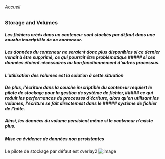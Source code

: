 ###### [Accueil](README.md)
### Storage and Volumes

##### Les fichiers créés dans un conteneur sont stockés par défaut dans une couche inscriptible de ce conteneur.<br />
##### Les données du conteneur ne seraient donc plus disponibles si ce dernier venait à être supprimé, ce qui pourrait être problématique ##### si ces données étaient nécessaires au bon fonctionnement d'autres processus.<br />
##### L'utilisation des volumes est la solution à cette situation.<br />

##### De plus, l'écriture dans la couche inscriptible du conteneur requiert le pilote de stockage pour la gestion du système de fichier, ##### ce qui reduit les performances du processus d'écriture, alors qu'en utilisant les volumes, l'écriture se fait directement dans le ##### système de fichier de l'hôte.
##### Ainsi, les données du volume persistent même si le conteneur n'existe plus. 

##### Mise en évidence de données non persistantes

Le pilote de stockage par défaut est overlay2
![image](https://github.com/abiForSofteam/docker/assets/56606441/d2d4fbc3-502f-4033-a1d1-a3d887375609)

